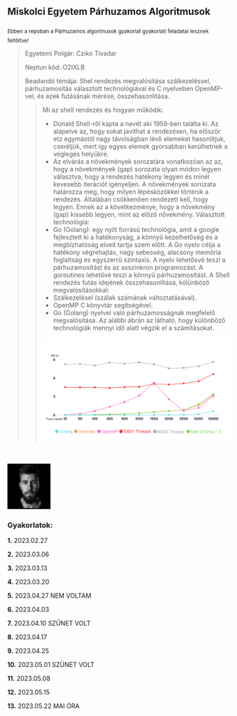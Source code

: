 ## Miskolci Egyetem Párhuzamos Algoritmusok
<sub>Ebben a repoban a Párhuzamos algorimusok gyakorlat gyakorlati feladatai lesznek feltöltve!</sub>

> Egyetemi Polgár: Czikó Tivadar
>
> Neptun kód: O2IXLB
>
> Beadandó témája: 
> Shel rendezés megvalósítása szálkezeléssel, párhuzamosítás választott technológiával és C nyelveben OpenMP-vel, és ezek futásának mérése, összehasonlítása.
>>  Mi az shell rendezés és hogyan működik:
>> - Donald Shell-ről kapta a nevét aki 1959-ben találta ki. Az alapelve az, hogy sokat javíthat a rendezésen, ha először etz egymástól nagy távolságban lévő elemeket hasonlítjuk, cseréljük, mert így egyes elemek gyorsabban kerülhetnek a végleges helyükre.
>> - Az elvárás a növekmények sorozatára vonatkozóan az az, hogy a növekmények (gap) sorozata olyan módon legyen választva, hogy a rendezés hatékony legyen és minél kevesebb iterációt igényeljen. A növekmények sorozata határozza meg, hogy milyen lépésközökkel történik a rendezés. Általában csökkenően rendezett kell, hogy legyen. Ennek az a következménye, hogy a növekmény (gap) kissebb legyen, mint az előző nővekmény.
>> Választott technológia:
>> - Go (Golang): egy nyílt forrású technológia, amit a google fejlesztett ki a hatékonyság, a könnyű kezelhetőség és a megbízhatóság elveit tartja szem előtt. A Go nyelv célja a hatékony végrehajtás, nagy sebesség, alacsony memória foglaltság és egyszerrű szintaxis. A nyelv lehetősvé teszi a párhuzamosítást és az asszinkron programozást. A goroutines lehetővé teszi a könnyű párhuzamosítást.
>> A Shell rendezés futás idejének összehasonlítása, kölünböző megvalósításokkal:
>> - Szálkezelésel (szálak számának változtatásával).
>> - OpenMP C könyvtár segítségével.
>> - Go (Golang) nyelvel való párhuzamosságnak megfelelő megvalósítása.
>> Az alábbi ábrán az látható, hogy különböző technológiák mennyi idő alatt végzik el a számításokat.
>> <img src="https://github.com/cziko1/parallel-o2ixlb-gyak/blob/main/chart2.jpg">

<br>
<br>
<img src="https://github.com/cziko1/parallel-o2ixlb-gyak/blob/main/picture.PNG" width="97" height="102">

### Gyakorlatok:
<rb> **1.** 2023.02.27 
  
<rb> **2.** 2023.03.06

<rb> **3.** 2023.03.13 

<rb> **4.** 2023.03.20

<rb> **5.** 2023.04.27 NEM VOLTAM

<rb> **6.** 2023.04.03

<rb> **7.** 2023.04.10 SZÜNET VOLT

<rb> **8.** 2023.04.17  

<rb> **9.** 2023.04.25 
  
<rb> **10.** 2023.05.01 SZÜNET VOLT
  
<rb> **11.** 2023.05.08 
  
<rb> **12.** 2023.05.15 
    
<rb> **13.** 2023.05.22 MAI ÓRA
